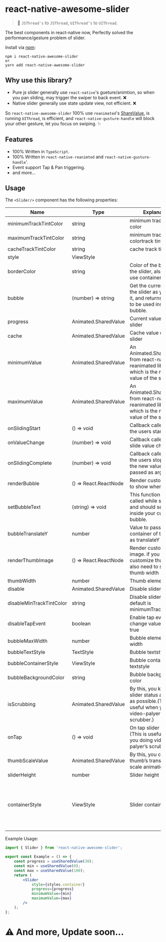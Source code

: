 # react-native-awesome-slider

> 🚀 `JSThread's` to `JSThread`, `UIThread’s` to `UIThread`.

The best <Slider /> components in react-native now, Perfectly solved the performance/gesture problem of slider.

Install via [npm](https://www.npmjs.com/package/react-native-awesome-slider):

```
npm i react-native-awesome-slider
or
yarn add react-native-awesome-slider

```

## Why use this library?

- Pure js slider generally use `react-native`'s gueture/animtion, so when you pan sliding, may trigger the swiper to back event. ❌
- Native slider generally use state update view, not efficient. ❌

So `react-native-awesome-slider` 100% use `reanimated`'s [ShareValue](https://docs.swmansion.com/react-native-reanimated/docs/fundamentals/shared-values), is running `UIThread`, is efficient,    and `react-native-gusture-handle` will block your other gesture, let you focus on swiping. ✨

## **Features**

- 100% Written in `TypeScript`.
- 100% Written in `react-native-reanimted` and `react-native-gusture-handle`'.
- Event support Tap & Pan triggering.
- and more...

## Usage

The `<Slider/>` component has the following properties:

| Name | Type | Explanation | Required | Default Value |
| --- | --- | --- | --- | --- |
| minimumTrackTintColor | string | minimum track tint color | ❌ | rgba(61, 219, 209, 1) |
| maximumTrackTintColor | string | minimum track tint colortrack tint color | ❌ | rgba(195, 197, 199, 1) |
| cacheTrackTintColor | string | cache track tint color | ❌ | rgba(39, 41, 46, 1) |
| style | ViewStyle |  | ❌ |  |
| borderColor | string | Color of the border of the slider, also you can use containerStyle . | ❌ | transparent |
| bubble | (number) => string | Get the current value of the slider as you slide it, and returns a string to be used inside the bubble. | ❌ | (number) => string |
| progress | Animated.SharedValue<number> | Current value of the slider | ✅ | 0 |
| cache | Animated.SharedValue<number> | Cache value of the slider | ❌ | 0 |
| minimumValue | Animated.SharedValue<number> | An Animated.SharedValue from react-native-reanimated library which is the minimum value of the slider. | ✅ | undefined |
| maximumValue | Animated.SharedValue<number> | An Animated.SharedValue from react-native-reanimated library which is the maximum value of the slider. | ✅ | undefined |
| onSlidingStart | () => void | Callback called when the users starts sliding | ❌ | undefined |
| onValueChange | (number) => void | Callback called when slide value change | ❌ | undefined |
| onSlidingComplete | (number) => void | Callback called when the users stops sliding. the new value will be passed as argument | ❌ | undefined |
| renderBubble | () => React.ReactNode | Render custom Bubble to show when sliding. | ❌ | See <Bubble/> components |
| setBubbleText | (string) => void | This function will be called while sliding, and should set the text inside your custom bubble. | ❌ | current slider value |
| bubbleTranslateY | number | Value to pass to the container of the bubble as translateY | ❌ | 7 |
| renderThumbImage | () => React.ReactNode | Render custom thumb image. if you need to customize thumb, you also need to set the thumb width | ❌ | ReactNode |
| thumbWidth | number | Thumb elements width | ❌ | 15 |
| disable | Animated.SharedValue<boolean> | Disable slider | ❌ | false |
| disableMinTrackTintColor | string | Disable slider color, default is minimumTrackTintColor | ❌ | rgba(61, 219, 209, 1) |
| disableTapEvent | boolean | Enable tap event change value, default true | ❌ | true |
| bubbleMaxWidth | number | Bubble elements max width | ❌ | 100 |
| bubbleTextStyle | TextStyle | Bubble textstyle | ❌ |  |
| bubbleContainerStyle | ViewStyle | Bubble containe textstyle | ❌ |  |
| bubbleBackgroundColor | string | Bubble background color | ❌ | rgba(61, 219, 209, 1) |
| isScrubbing | Animated.SharedValue<boolean> | By this, you know the slider status as quickly as possible.(This is useful when you doing video-palyer’s scrubber.) | ❌ | undefined |
| onTap | () => void | On tap slider event.(This is useful when you doing video-palyer’s scrubber.) | ❌ | undefined |
| thumbScaleValue | Animated.SharedValue<number> | By this, you can control thumb’s transform-scale animation. | ❌ | undefined |
| sliderHeight | number | Slider height | ❌ | 30 |
| containerStyle | ViewStyle | Slider container style | ❌ | { width: '100%', height: 5, borderRadius: 2, borderColor: borderColor, overflow: 'hidden', borderWidth: 1, backgroundColor: maximumTrackTintColor, }, |

Example Usage:

```jsx
import { Slider } from 'react-native-awesome-slider';

export const Example = () => {
    const progress = useSharedValue(30);
    const min = useSharedValue(0);
    const max = useSharedValue(100);
    return (
        <Slider
            style={styles.container}
            progress={progress}
            minimumValue={min}
            maximumValue={max}
        />
    );
};
```

# ⚠ And more, Update soon...
